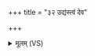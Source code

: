 +++
title = "३२ उद्यंस्त्वं देव"

+++
<details><summary>मूलम् (VS)</summary>

उ॒द्यंस्त्वं दे॑व सूर्य स॒पत्ना॒नव॑ मे जहि।  
अवै॑ना॒नश्म॑ना जहि॒ ते य॑न्त्वध॒मं तमः॑ ॥
</details>